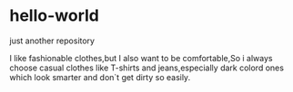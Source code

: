 # hello-world
just another repository

I like fashionable clothes,but I also want to be comfortable,So i always choose casual clothes like T-shirts and jeans,especially dark colord ones which look smarter and don`t get dirty so easily.
